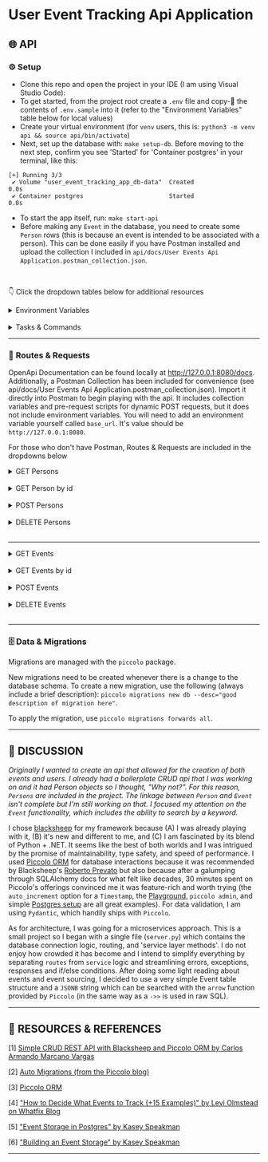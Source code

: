 # **User Event Tracking Api Application**

## 🌐 **API**

### ⚙️ **Setup**

- Clone this repo and open the project in your IDE (I am using Visual Studio Code):
- To get started, from the project root create a `.env` file and copy-🍝 the contents of `.env.sample` into it (refer to the "Environment Variables" table below for local values)
- Create your virtual environment (for `venv` users, this is: `python3 -m venv api && source api/bin/activate`)
- Next, set up the database with: `make setup-db`. Before moving to the next step, confirm you see 'Started' for 'Container postgres' in your terminal, like this:
```
[+] Running 3/3
 ✔ Volume "user_event_tracking_app_db-data"  Created                                                                                                                                                   0.0s 
 ✔ Container postgres                        Started                                                                                                                                                   0.0s 
```
- To start the app itself, run: `make start-api`
- Before making any `Event` in the database, you need to create some `Person` rows (this is because an event is intended to be associated with a person). This can be done easily if you have Postman installed and upload the collection I included in `api/docs/User Events Api Application.postman_collection.json`.

<br/>

👇 Click the dropdown tables below for additional resources

<details>
<summary>Environment Variables</summary>

_While there is only one environment currently (local), variables for database connections, authentication, and other sensitive information would need to be changed for non-local development_.

| Env Variable | Local Value | Description & Usage |
| --- | --- | --- |
| `DB_HOST` | `"localhost"` | The host for the PostgreSQL database |
| `DB_NAME` | `"postgres"` | The name of the PostgreSQL database |
| `DB_PASS` | `"password"` | The password for the PostgreSQL database |
| `DB_PORT` | `6543` | The port for the PostgreSQL database |
| `DB_USER`  | `"dev"` |The user of the PostgreSQL database (PostgreSQL requires this) |
| `ENVIRONMENT` | `"local"` | Denotes the current development environment |
| `SHOW_ERROR_DETAILS` | `false` | Allows exception details to be surfaced directly from failing web requests as described [here]("https://www.neoteroi.dev/blacksheep/application/#handling-errors"). To avoid security issues, this is `false` by default and will only be `true` if `ENVIRONMENT="local"` |

</details>
<br/>

<details>
<summary>Tasks & Commands</summary>

<br/>

| Command | Description |
| --- | --- |
| `make start-api` | Starts the api (assuming the database is already running successfully) |
| `make setup-db` | Sets up PostgreSQL database in a docker container |

</details>

---

### 🔗 **Routes & Requests**

OpenApi Documentation can be found locally at http://127.0.0.1:8080/docs. Additionally, a Postman Collection has been included for convenience (see api/docs/User Events Api Application.postman_collection.json). Import it directly into Postman to begin playing with the api. It includes collection variables and pre-request scripts for dynamic POST requests, but it does not include environment variables. You will need to add an environment variable yourself called `base_url`. It's value should be `http://127.0.0.1:8080`.

For those who don't have Postman, Routes & Requests are included in the dropdowns below

<details>
<summary>GET Persons</summary>
<br/>

Route: `http://127.0.0.1:8080/persons`

Response: 
```
{
    "data": [
        {
            "id": "f4cc4f34-3f7c-4a0c-b333-df23f72ebc68",
            "datetime_created": "2023-10-08T06:03:33.330037",
            "datetime_modified": "2023-10-08T06:03:33.330037",
            "email": "Max.Rolfson@test.mock",
            "events": [
                {
                    "id": "3b027982-2fe9-4491-a5a2-b504b0e2bb8d",
                    "person_id": "f4cc4f34-3f7c-4a0c-b333-df23f72ebc68",
                    "event_type": "signup",
                    "datetime_created": "2023-10-08 06:03:33.334854"
                }
            ],
            "first_name": "Max",
            "last_name": "Rolfson",
            "role": "user"
        },
        {
            "id": "40a349f1-35d7-48d7-aa09-bb0afdd35e3e",
            "datetime_created": "2023-10-07T23:36:07.478145",
            "datetime_modified": "2023-10-07T19:24:37.085629",
            "email": "Jean.Grey@phoenix.mock",
            "events": [
                {
                    "id": "5d114a9c-9dab-4ceb-8c8e-25fe30b4f099",
                    "person_id": "40a349f1-35d7-48d7-aa09-bb0afdd35e3e",
                    "event_type": "click",
                    "datetime_created": "2023-10-07T23:36:54.430671"
                },
                {
                    "id": "d8b769c7-aa0b-4ddc-b63e-42fdbaa3981e",
                    "person_id": "40a349f1-35d7-48d7-aa09-bb0afdd35e3e",
                    "event_type": "click",
                    "datetime_created": "2023-10-07T23:36:55.224951"
                },
                {
                    "id": "d156191e-f073-45f6-9031-c4b323fa1666",
                    "person_id": "40a349f1-35d7-48d7-aa09-bb0afdd35e3e",
                    "event_type": "signup",
                    "datetime_created": "2023-10-07T23:36:56.114097"
                },
                {
                    "id": "3669c226-b6ca-4275-a68a-d447ca15cf88",
                    "person_id": "40a349f1-35d7-48d7-aa09-bb0afdd35e3e",
                    "event_type": "signup",
                    "datetime_created": "2023-10-07T23:36:56.935621"
                }
            ],
            "first_name": "Jean",
            "last_name": "Grey",
            "role": "admin"
        },
        {
            "id": "9f5e7b72-3268-44c0-b5a7-98fed5b8d740",
            "datetime_created": "2023-10-08T05:39:36.671925",
            "datetime_modified": "2023-10-08T00:57:48.993778",
            "email": "scott.summers@themoon.mock",
            "events": [
                {
                    "id": "0323d885-13a9-460e-96ab-001afc534fcb",
                    "person_id": "9f5e7b72-3268-44c0-b5a7-98fed5b8d740",
                    "event_type": "signup",
                    "datetime_created": "2023-10-08T05:39:36.683119"
                },
                {
                    "id": "7b20a3bd-002b-4d58-941f-c79011ba3e1a",
                    "person_id": "9f5e7b72-3268-44c0-b5a7-98fed5b8d740",
                    "event_type": "click",
                    "datetime_created": "2023-10-08T00:36:54.430671"
                },
                {
                    "id": "d7584bb53-bef2-49c2-8490-8780c85d8744",
                    "person_id": "9f5e7b72-3268-44c0-b5a7-98fed5b8d740",
                    "event_type": "click",
                    "datetime_created": "2023-10-08T00:58:55.224951"
                }
            ],
            "first_name": "Scott",
            "last_name": "Summers",
            "role": "admin"
        }
    ],
    "response": {
        "details": "The request was successful",
        "message": "Ok",
        "status": 200
    }
}
```

</details>

<br/>

<details>
<summary>GET Person by id</summary>
<br/>

Route: `http://127.0.0.1:8080/persons/{id}`

Response: 
```
{
    "data": {
        "id": "9f5e7b72-3268-44c0-b5a7-98fed5b8d740",
        "datetime_created": "2023-10-08T05:39:36.671925",
        "datetime_modified": "2023-10-08T00:57:48.993778",
        "email": "scott.summers@themoon.mock",
        "events": [
            {
                "id": "0323d885-13a9-460e-96ab-001afc534fcb",
                "person_id": "9f5e7b72-3268-44c0-b5a7-98fed5b8d740",
                "event_type": "signup",
                "datetime_created": "2023-10-08T05:39:36.683119"
            },
            {
                "id": "7b20a3bd-002b-4d58-941f-c79011ba3e1a",
                "person_id": "9f5e7b72-3268-44c0-b5a7-98fed5b8d740",
                "event_type": "click",
                "datetime_created": "2023-10-08T00:36:54.430671"
            },
            {
                "id": "d7584bb53-bef2-49c2-8490-8780c85d8744",
                "person_id": "9f5e7b72-3268-44c0-b5a7-98fed5b8d740",
                "event_type": "click",
                "datetime_created": "2023-10-08T00:58:55.224951"
            }
        ],
        "first_name": "Scott",
        "last_name": "Summers",
        "role": "admin"
    },
    "response": {
        "details": "The request was successful",
        "message": "Ok",
        "status": 200
    }
}
```

</details>

<br/>

<details>
<summary>POST Persons</summary>
<br/>

Route: `http://127.0.0.1:8080/persons`

Request body: 
```
{
  "email": "kate.pryde@marauders.mock",
  "first_name": "Kate",
  "last_name": "Pryde",
  "role": 'admin'
}
```

Response: 
```
{
    "data": {
        "id": "f4cc4f34-3f7c-4a0c-b333-df23f72ebc68",
        "datetime_created": "2023-10-08T06:03:33.330037",
        "datetime_modified": "2023-10-08T06:03:33.330037",
        "email": "kate.pryde@marauders.mock",
        "events": [
            {
                "id": "3b027982-2fe9-4491-a5a2-b504b0e2bb8d",
                "datetime_created": "2023-10-08T06:03:33.334854",
                "event_type": "signup",
                "person_id": "f4cc4f34-3f7c-4a0c-b333-df23f72ebc68"
            }
        ],
        "first_name": "Kate",
        "last_name": "Pryde",
        "role": "admin"
    },
    "response": {
        "details": "The request was successful",
        "message": "Ok",
        "status": 201
    }
}
```

</details>

<br/>

<!-- 🚧 UNDER CONSTRUCTION as of 10/8/23 -->
<!-- <details>
<summary>PUT Persons</summary>
<br/>

Route: `http://127.0.0.1:8080/persons/{id}`

Request body: 
```
{
  "id": "bea58cbf-0b80-4564-be18-29e258468f2e",
  "email": "Scott.Summers@test.mock",
  "events": [],
  "first_name": "Scott",
  "last_name": "Summers",
  "role": "admin"
}
```

Response: 
```
{
    "data": {
        "id": "bea58cbf-0b80-4564-be18-29e258468f2e",
        "datetime_created": "2023-10-06T02:41:08.307449",
        "datetime_modified": "2023-10-05T21:56:47.467118",
        "email": "Scott.Summers@test.mock",
        "events": [],
        "first_name": "Scott",
        "last_name": "Summers",
        "role": "admin"
    },
    "response": {
        "details": "The request was successful",
        "message": "Ok",
        "status": 200
    }
}
```

</details>

<br/> -->

<details>
<summary>DELETE Persons</summary>
<br/>

Route: `http://127.0.0.1:8080/persons/{id}`

Request body: 
```
{
    "id": "7c56a5bc-6037-432f-bd4e-3606a744fcf4"
}
```

Response: 
```
{
    "data": null,
    "response": {
        "details": "The request was successful",
        "message": "Ok",
        "status": 200
    }
}
```

</details>

<br/>

---

<details>
<summary>GET Events</summary>
<br/>

Route: `http://127.0.0.1:8080/events`

Params (optional): 
- `?keyword={event_type}` : Use a keyword to search events
- `?person_id={person_id}`: Use a person_id (person.id) to search events
- Example: `http://127.0.0.1:8080/events?keyword=click&person_id=40a349f1-35d7-48d7-aa09-bb0afdd35e3e`

Response (no params):
```
{
    "data": [
        {
            "id": "bf8f9aa1-94b9-4261-9ccb-a35e279d2af2",
            "datetime_created": "2023-10-08T06:21:29.214489",
            "event_type": "submitted_feedback",
            "person_id": "9f5e7b72-3268-44c0-b5a7-98fed5b8d740"
        },
        {
            "id": "cb9ce32a-6571-4e7c-8f6d-ffbdd31aade2",
            "datetime_created": "2023-10-08T20:00:37.769065",
            "event_type": "signup",
            "person_id": "427d6a9e-7d7c-4dc7-a2e5-f38128421ab9"
        },
        {
            "id": "f5006d03-aad9-4b23-aa14-9152de9e05dd",
            "datetime_created": "2023-10-08T20:05:49.174802",
            "event_type": "signup",
            "person_id": "ea880a90-d96f-4d80-8bbe-71436f12cd4f"
        },
        {
            "id": "5d114a9c-9dab-4ceb-8c8e-25fe30b4f099",
            "datetime_created": "2023-10-07T23:36:54.430671",
            "event_type": "click",
            "person_id": "40a349f1-35d7-48d7-aa09-bb0afdd35e3e"
        },
        {
            "id": "d8b769c7-aa0b-4ddc-b63e-42fdbaa3981e",
            "datetime_created": "2023-10-07T23:36:55.224951",
            "event_type": "click",
            "person_id": "40a349f1-35d7-48d7-aa09-bb0afdd35e3e"
        },
        {
            "id": "d156191e-f073-45f6-9031-c4b323fa1666",
            "datetime_created": "2023-10-07T23:36:56.114097",
            "event_type": "signup",
            "person_id": "40a349f1-35d7-48d7-aa09-bb0afdd35e3e"
        },
        {
            "id": "3669c226-b6ca-4275-a68a-d447ca15cf88",
            "datetime_created": "2023-10-07T23:36:56.935621",
            "event_type": "signup",
            "person_id": "40a349f1-35d7-48d7-aa09-bb0afdd35e3e"
        },
        {
            "id": "0323d885-13a9-460e-96ab-001afc534fcb",
            "datetime_created": "2023-10-08T05:39:36.683119",
            "event_type": "signup",
            "person_id": "9f5e7b72-3268-44c0-b5a7-98fed5b8d740"
        }
    ],
    "response": {
        "details": "The request was successful",
        "message": "Ok",
        "status": 200
    }
}
```

</details>

<br/>

<details>
<summary>GET Events by id</summary>
<br/>

Route: `http://127.0.0.1:8080/events/{id}`

Response: 
```
{
    "data": {
        "id": "d8b769c7-aa0b-4ddc-b63e-42fdbaa3981e",
        "datetime_created": "2023-10-07T23:36:55.224951",
        "event_type": "click",
        "person_id": "40a349f1-35d7-48d7-aa09-bb0afdd35e3e"
    },
    "response": {
        "details": "The request was successful",
        "message": "Ok",
        "status": 200
    }
}
```

</details>

<br/>

<details>
<summary>POST Events</summary>
<br/>

Route: `http://127.0.0.1:8080/events/{id}`

Request body:
```
{
  "event_type": "signup",
  "person_id": "9c65af1a-c109-4c17-9bf1-5f4bcac95e3c"
}
```

Response: 
```
{
    "data": {
        "id": "9c65af1a-c109-4c17-9bf1-5f4bcac95e3c",
        "datetime_created": "2023-10-06T10:53:31.283195",
        "event_type": "signup",
        "person_id": "0fcf3634-9b0c-4ceb-ab53-7ba8edf3d5fa"
    },
    "response": {
        "details": "The request was successful",
        "message": "Ok",
        "status": 201
    }
}
```

</details>

<br/>

<details>
<summary>DELETE Events</summary>
<br/>

Route: `http://127.0.0.1:8080/events/{id}`

Request body:
```
{
    "id": "62701308-809d-4302-b345-92ca72285194",
    "person_id": "049bb5dd-91d2-464e-b049-07da3e8d2627"
}
```

Response: 
```
{
    "data": null,
    "response": {
        "details": "The request was successful",
        "message": "Ok",
        "status": 200
    }
}
```

</details>

<br/>

---

### 🗄️ **Data & Migrations**

Migrations are managed with the `piccolo` package.

New migrations need to be created whenever there is a change to the database schema. To create a new migration, use the following (always include a brief description): `piccolo migrations new db --desc="good description of migration here"`.

To apply the migration, use `piccolo migrations forwards all`.

<!-- #### 😇 **Best Practices**

---

## 🦄 **APP (UI)**

---

### ⚙️ **Setup** -->

---

## 💬 **DISCUSSION**

_Originally I wanted to create an api that allowed for the creation of both events and users. I already had a boilerplate CRUD api that I was working on and it had Person objects so I thought, "Why not?". For this reason, `Persons` are included in the project. The linkage between `Person` and `Event` isn't complete but I'm still working on that. I focused my attention on the `Event` functionality, which includes the ability to search by a keyword._

I chose [blacksheep](https://www.neoteroi.dev/blacksheep/) for my framework because (A) I was already playing with it, (B) it's new and different to me, and (C) I am fascinated by its blend of Python + .NET. It seems like the best of both worlds and I was intrigued by the promise of maintainability, type safety, and speed of performance. I used [Piccolo ORM](https://github.com/piccolo-orm/piccolo) for database interactions because it was recommended by Blacksheep's [Roberto Prevato](https://github.com/Neoteroi/BlackSheep/commits?author=RobertoPrevato) but also because after a galumping through SQLAlchemy docs for what felt like decades, 30 minutes spent on Piccolo's offerings convinced me it was feature-rich and worth trying (the `auto_increment` option for a `Timestamp`, the [Playground](https://piccolo-orm.readthedocs.io/en/latest/piccolo/getting_started/playground.html), `piccolo admin`, and simple [Postgres setup](https://piccolo-orm.readthedocs.io/en/latest/piccolo/getting_started/setup_postgres.html) are all great examples). For data validation, I am using `Pydantic`, which handily ships with `Piccolo`.

As for architecture, I was going for a microservices approach. This is a small project so I began with a single file (`server.py`) which contains the database connection logic, routing, and 'service layer methods'. I do not enjoy how crowded it has become and I intend to simplify everything by separating `routes` from `service` logic and streamlining errors, exceptions, responses and if/else conditions. After doing some light reading about events and event sourcing, I decided to use a very simple Event table structure and a `JSONB` string which can be searched with the `arrow` function provided by `Piccolo` (in the same way as a `->>` is used in raw SQL).

---

## 📔 **RESOURCES & REFERENCES**

[1] [Simple CRUD REST API with Blacksheep and Piccolo ORM by Carlos Armando Marcano Vargas](https://medium.com/@carlosmarcano2704/simple-crud-rest-api-with-blacksheep-and-piccolo-orm-698e6e85ae80)

[2] [Auto Migrations (from the Piccolo blog)](https://piccolo-orm.com/blog/auto-migrations/)

[3] [Piccolo ORM](https://piccolo-orm.readthedocs.io/_/downloads/en/latest/pdf/)

[4] ["How to Decide What Events to Track (+15 Examples)" by Levi Olmstead on Whatfix Blog](https://whatfix.com/blog/events-to-track/)

[5] ["Event Storage in Postgres" by Kasey Speakman](https://dev.to/kspeakman/event-storage-in-postgres-4dk2)

[6] ["Building an Event Storage" by Kasey Speakman](https://cqrs.wordpress.com/documents/building-event-storage/)

<!-- 👇 A "... .NET library for building applications using document-based approach and Event Sourcing." But the docs were good and I'd like to explore this tool library in the future, as it appears to be very new. A video about the library is here: https://www.youtube.com/watch?v=rrWweRReLZM -->
<!-- [7] [Marten as Event Store](https://martendb.io/events/) -->

---
